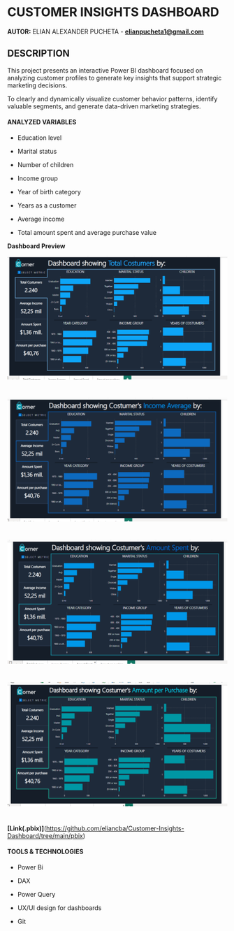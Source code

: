 # CUSTOMER INSIGHTS DASHBOARD

**AUTOR:** ELIAN ALEXANDER PUCHETA - **elianpucheta1@gmail.com**

## DESCRIPTION

This project presents an interactive Power BI dashboard focused on analyzing customer profiles to generate key insights that support strategic marketing decisions.

To clearly and dynamically visualize customer behavior patterns, identify valuable segments, and generate data-driven marketing strategies.

#### ANALYZED VARIABLES

- Education level

- Marital status

- Number of children

- Income group

- Year of birth category

- Years as a customer

- Average income

- Total amount spent and average purchase value

**Dashboard Preview**

![previa1](https://github.com/eliancba/Customer-Insights-Dashboard/blob/main/previas/PREVIA%201.png)
#
![previa2](https://github.com/eliancba/Customer-Insights-Dashboard/blob/main/previas/PREVIA%202.png)
#
![previa3](https://github.com/eliancba/Customer-Insights-Dashboard/blob/main/previas/PREVIA%203.png)
#
![previa4](https://github.com/eliancba/Customer-Insights-Dashboard/blob/main/previas/PREVIA%204.png)
#
**[Link(.pbix)]**(https://github.com/eliancba/Customer-Insights-Dashboard/tree/main/pbix)

#### TOOLS & TECHNOLOGIES

- Power Bi

- DAX

- Power Query

- UX/UI design for dashboards

- Git